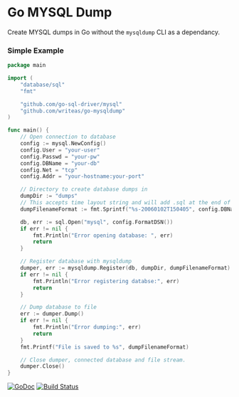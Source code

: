 # Go MYSQL Dump
Create MYSQL dumps in Go without the `mysqldump` CLI as a dependancy.

### Simple Example
```go
package main

import (
	"database/sql"
	"fmt"

	"github.com/go-sql-driver/mysql"
	"github.com/writeas/go-mysqldump"
)

func main() {
	// Open connection to database
	config := mysql.NewConfig()
	config.User = "your-user"
	config.Passwd = "your-pw"
	config.DBName = "your-db"
	config.Net = "tcp"
	config.Addr = "your-hostname:your-port"

	// Directory to create database dumps in
	dumpDir := "dumps"
	// This accepts time layout string and will add .sql at the end of filename
	dumpFilenameFormat := fmt.Sprintf("%s-20060102T150405", config.DBName)

	db, err := sql.Open("mysql", config.FormatDSN())
	if err != nil {
		fmt.Println("Error opening database: ", err)
		return
	}

	// Register database with mysqldump
	dumper, err := mysqldump.Register(db, dumpDir, dumpFilenameFormat)
	if err != nil {
		fmt.Println("Error registering databse:", err)
		return
	}

	// Dump database to file
	err := dumper.Dump()
	if err != nil {
		fmt.Println("Error dumping:", err)
		return
	}
	fmt.Printf("File is saved to %s", dumpFilenameFormat)

	// Close dumper, connected database and file stream.
	dumper.Close()
}
```

[![GoDoc](https://godoc.org/github.com/writeas/go-mysqldump?status.svg)](https://godoc.org/github.com/writeas/go-mysqldump)
[![Build Status](https://travis-ci.org/writeas/go-mysqldump.svg?branch=master)](https://travis-ci.org/writeas/go-mysqldump)

